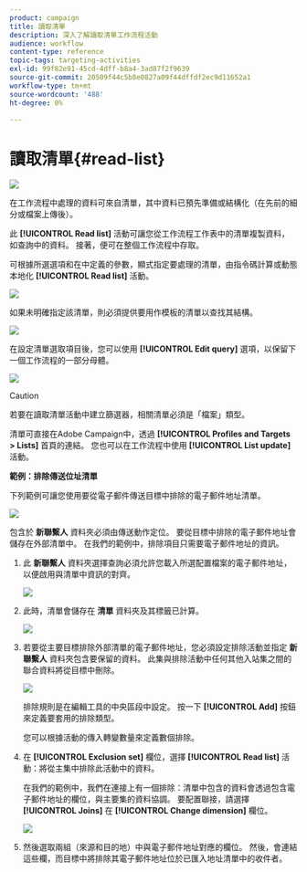 ```yaml
---
product: campaign
title: 讀取清單
description: 深入了解讀取清單工作流程活動
audience: workflow
content-type: reference
topic-tags: targeting-activities
exl-id: 99f82e91-45cd-4dff-b8a4-3ad87f2f9639
source-git-commit: 20509f44c5b8e0827a09f44dffdf2ec9d11652a1
workflow-type: tm+mt
source-wordcount: '488'
ht-degree: 0%

---
```


# 讀取清單{#read-list}

![](../../assets/common.svg)

在工作流程中處理的資料可來自清單，其中資料已預先準備或結構化（在先前的細分或檔案上傳後）。

此 **[!UICONTROL Read list]** 活動可讓您從工作流程工作表中的清單複製資料，如查詢中的資料。 接著，便可在整個工作流程中存取。

可根據所選選項和在中定義的參數，顯式指定要處理的清單，由指令碼計算或動態本地化 **[!UICONTROL Read list]** 活動。

![](assets/list_edit_select_option_01.png)

如果未明確指定該清單，則必須提供要用作模板的清單以查找其結構。

![](assets/s_advuser_list_template_select.png)

在設定清單選取項目後，您可以使用 **[!UICONTROL Edit query]** 選項，以保留下一個工作流程的一部分母體。

![](assets/wf_readlist_1.png)

>[!CAUTION]
>
>若要在讀取清單活動中建立篩選器，相關清單必須是「檔案」類型。

清單可直接在Adobe Campaign中，透過 **[!UICONTROL Profiles and Targets > Lists]** 首頁的連結。 您也可以在工作流程中使用 **[!UICONTROL List update]** 活動。

**範例：排除傳送位址清單**

下列範例可讓您使用要從電子郵件傳送目標中排除的電子郵件地址清單。

![](assets/s_advuser_list_read_sample_1.png)

包含於 **新聯繫人** 資料夾必須由傳送動作定位。 要從目標中排除的電子郵件地址會儲存在外部清單中。 在我們的範例中，排除項目只需要電子郵件地址的資訊。

1. 此 **新聯繫人** 資料夾選擇查詢必須允許您載入所選配置檔案的電子郵件地址，以便啟用與清單中資訊的對齊。

   ![](assets/s_advuser_list_read_sample_0.png)

1. 此時，清單會儲存在 **清單** 資料夾及其標籤已計算。

   ![](assets/s_advuser_list_read_sample_2.png)

1. 若要從主要目標排除外部清單的電子郵件地址，您必須設定排除活動並指定 **新聯繫人** 資料夾包含要保留的資料。 此集與排除活動中任何其他入站集之間的聯合資料將從目標中刪除。

   ![](assets/s_advuser_list_read_sample_3.png)

   排除規則是在編輯工具的中央區段中設定。 按一下 **[!UICONTROL Add]** 按鈕來定義要套用的排除類型。

   您可以根據活動的傳入轉變數量來定義數個排除。

1. 在 **[!UICONTROL Exclusion set]** 欄位，選擇 **[!UICONTROL Read list]** 活動：將從主集中排除此活動中的資料。

   在我們的範例中，我們在連接上有一個排除：清單中包含的資料會透過包含電子郵件地址的欄位，與主要集的資料協調。 要配置聯接，請選擇 **[!UICONTROL Joins]** 在 **[!UICONTROL Change dimension]** 欄位。

   ![](assets/s_advuser_list_read_sample_4.png)

1. 然後選取兩組（來源和目的地）中與電子郵件地址對應的欄位。 然後，會連結這些欄，而目標中將排除其電子郵件地址位於已匯入地址清單中的收件者。
